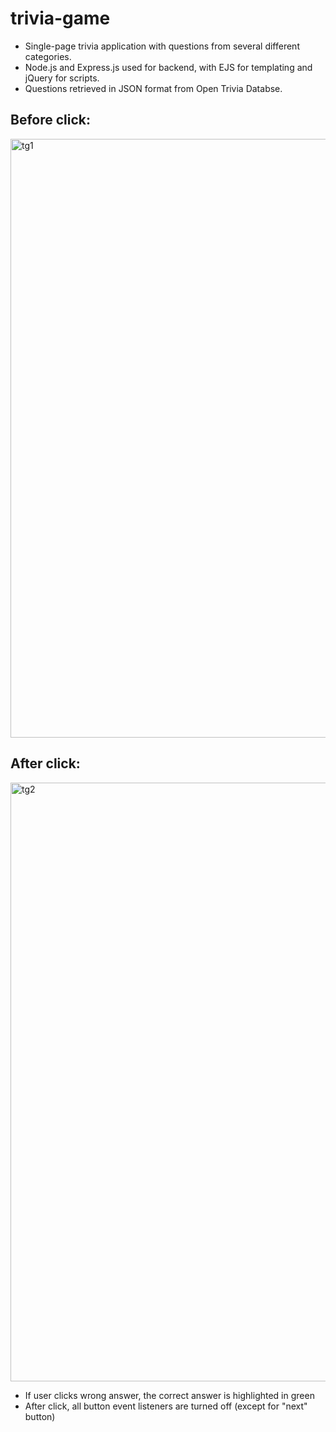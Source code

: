 # trivia-game
<ul>
  <li>Single-page trivia application with questions from several different categories.</li>
  <li>Node.js and Express.js used for backend, with EJS for templating and jQuery for scripts.</li>
  <li>Questions retrieved in JSON format from Open Trivia Databse.</li>
</ul>

<h2>Before click:</h2>
<img width="958" alt="tg1" src="https://user-images.githubusercontent.com/68671581/177435965-ca244f34-9bfd-4f72-b445-cac066d552c9.png">

<h2>After click:</h2>
<img width="958" alt="tg2" src="https://user-images.githubusercontent.com/68671581/177435978-d04dc29e-3c06-4e75-88a0-f5e6b3604459.png">
<ul>
  <li>If user clicks wrong answer, the correct answer is highlighted in green</li>
  <li>After click, all button event listeners are turned off (except for "next" button)</li>
</ul>
